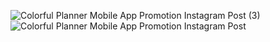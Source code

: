 ![Colorful Planner Mobile App Promotion Instagram Post (3)](https://user-images.githubusercontent.com/116382647/209461638-ab6b3fae-7907-4165-8380-2dac341f88c0.png)
![Colorful Planner Mobile App Promotion Instagram Post](https://user-images.githubusercontent.com/116382647/209463110-e902c468-33f3-4d83-a2ec-ba6b028185d4.png)
